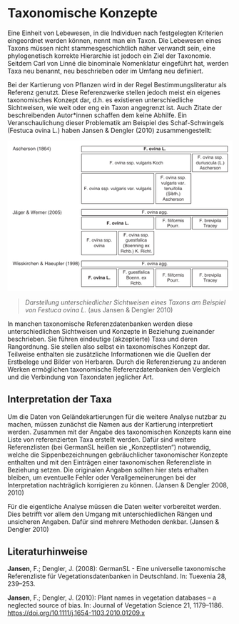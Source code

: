 # Taxonomische Konzepte

Eine Einheit von Lebewesen, in die Individuen nach festgelegten Kriterien eingeordnet werden können, nennt man ein Taxon. Die Lebewesen eines Taxons müssen nicht stammesgeschichtlich näher verwandt sein, eine phylogenetisch korrekte Hierarchie ist jedoch ein Ziel der Taxonomie. Seitdem Carl von Linné die binominale Nomenklatur eingeführt hat, werden Taxa neu benannt, neu beschrieben oder im Umfang neu definiert.

Bei der Kartierung von Pflanzen wird in der Regel Bestimmungsliteratur als Referenz genutzt. Diese Referenzwerke stellen jedoch meist ein eigenes taxonomisches Konzept dar, d.h. es existieren unterschiedliche Sichtweisen, wie weit oder eng ein Taxon angegrenzt ist. Auch Zitate der beschreibenden Autor\*innen schaffen dem keine Abhilfe. Ein Veranschaulichung dieser Problematik am Beispiel des Schaf-Schwingels (Festuca ovina L.) haben Jansen & Dengler (2010) zusammengestellt:

![Grafik](jansendengler2010.png)

> _Darstellung unterschiedlicher Sichtweisen eines Taxons am Beispiel von Festuca ovina L._
> (aus Jansen & Dengler 2010)

In manchen taxonomische Referenzdatenbanken werden diese unterschiedlichen Sichtweisen und Konzepte in Beziehung zueinander beschrieben. Sie führen eindeutige (akzeptierte) Taxa und deren Rangordnung. Sie stellen also selbst ein taxonomisches Konzept dar. Teilweise enthalten sie zusätzliche Informationen wie die Quellen der Erstbelege und Bilder von Herbaren. Durch die Referenzierung zu anderen Werken ermöglichen taxonomische Referenzdatenbanken den Vergleich und die Verbindung von Taxondaten jeglicher Art.

## Interpretation der Taxa

Um die Daten von Geländekartierungen für die weitere Analyse nutzbar zu machen, müssen zunächst die Namen aus der Kartierung interpretiert werden. Zusammen mit der Angabe des taxonomischen Konzepts kann eine Liste von referenzierten Taxa erstellt werden. Dafür sind weitere Referenzlisten (bei GermanSL heißen sie „Konzeptlisten“) notwendig, welche die Sippenbezeichnungen gebräuchlicher taxonomischer Konzepte enthalten und mit den Einträgen einer taxonomischen Referenzliste in Beziehung setzen. Die originalen Angaben sollten hier stets erhalten bleiben, um eventuelle Fehler oder Verallgemeinerungen bei der Interpretation nachträglich korrigieren zu können. (Jansen & Dengler 2008, 2010)

Für die eigentliche Analyse müssen die Daten weiter vorbereitet werden. Dies betrifft vor allem den Umgang mit unterschiedlichen Rängen und unsicheren Angaben. Dafür sind mehrere Methoden denkbar. (Jansen & Dengler 2010)

## Literaturhinweise

**Jansen**, F.; Dengler, J. (2008): GermanSL - Eine universelle taxonomische Referenzliste für Vegetationsdatenbanken in Deutschland. In: Tuexenia 28, 239–253.

**Jansen**, F.; Dengler, J. (2010): Plant names in vegetation databases – a neglected source of bias. In: Journal of Vegetation Science 21, 1179–1186. <https://doi.org/10.1111/j.1654-1103.2010.01209.x>
